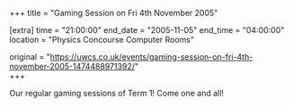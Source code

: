 +++
title = "Gaming Session on Fri 4th November 2005"

[extra]
time = "21:00:00"
end_date = "2005-11-05"
end_time = "04:00:00"
location = "Physics Concourse Computer Rooms"

original = "https://uwcs.co.uk/events/gaming-session-on-fri-4th-november-2005-1474488971392/"    
+++

Our regular gaming sessions of Term 1\! Come one and all\!

